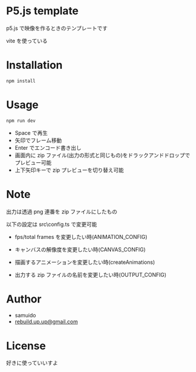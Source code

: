 # P5.js template

p5.js で映像を作るときのテンプレートです

vite を使っている

# Installation

```bash
npm install
```

# Usage

```bash
npm run dev
```

- Space で再生
- 矢印でフレーム移動
- Enter でエンコード書き出し
- 画面内に zip ファイル(出力の形式と同じもの)をドラックアンドドロップでプレビュー可能
- 上下矢印キーで zip プレビューを切り替え可能

# Note

出力は透過 png 連番を zip ファイルにしたもの

以下の設定は src\config.ts で変更可能

- fps/total frames を変更したい時(ANIMATION_CONFIG)

- キャンバスの解像度を変更したい時(CANVAS_CONFIG)

- 描画するアニメーションを変更したい時(createAnimations)

- 出力する zip ファイルの名前を変更したい時(OUTPUT_CONFIG)

# Author

- samuido
- rebuild.up.up@gmail.com

# License

好きに使っていいすよ
